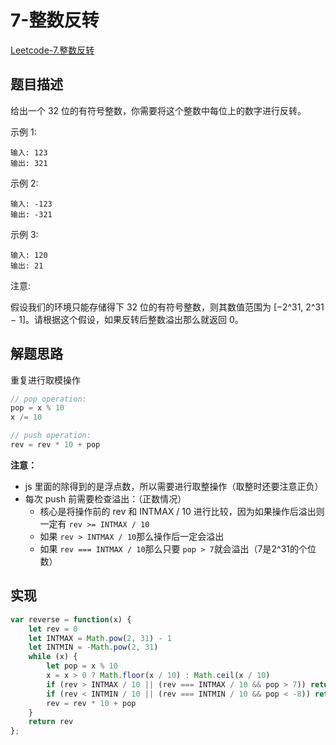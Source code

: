 # 7-整数反转

[Leetcode-7.整数反转](https://leetcode-cn.com/problems/reverse-integer/)

## 题目描述

给出一个 32 位的有符号整数，你需要将这个整数中每位上的数字进行反转。

示例 1:

```
输入: 123
输出: 321
```

示例 2:

```
输入: -123
输出: -321
```

示例 3:

```
输入: 120
输出: 21
```


注意:

假设我们的环境只能存储得下 32 位的有符号整数，则其数值范围为 [−2^31,  2^31 − 1]。请根据这个假设，如果反转后整数溢出那么就返回 0。

## 解题思路

重复进行取模操作

```javascript
// pop operation:
pop = x % 10
x /= 10

// push operation:
rev = rev * 10 + pop
```

**注意：**

- js 里面的除得到的是浮点数，所以需要进行取整操作（取整时还要注意正负）
- 每次 push 前需要检查溢出：（正数情况）
  - 核心是将操作前的 rev 和 INTMAX / 10 进行比较，因为如果操作后溢出则一定有 `rev >= INTMAX / 10`
  - 如果 `rev > INTMAX / 10`那么操作后一定会溢出
  - 如果 `rev === INTMAX / 10`那么只要 `pop > 7`就会溢出（7是2^31的个位数）

## 实现

```javascript
var reverse = function(x) {
    let rev = 0
    let INTMAX = Math.pow(2, 31) - 1
    let INTMIN = -Math.pow(2, 31)
    while (x) {
        let pop = x % 10
        x = x > 0 ? Math.floor(x / 10) : Math.ceil(x / 10)
        if (rev > INTMAX / 10 || (rev === INTMAX / 10 && pop > 7)) return 0
        if (rev < INTMIN / 10 || (rev === INTMIN / 10 && pop < -8)) return 0
        rev = rev * 10 + pop
    }
    return rev
};
```


